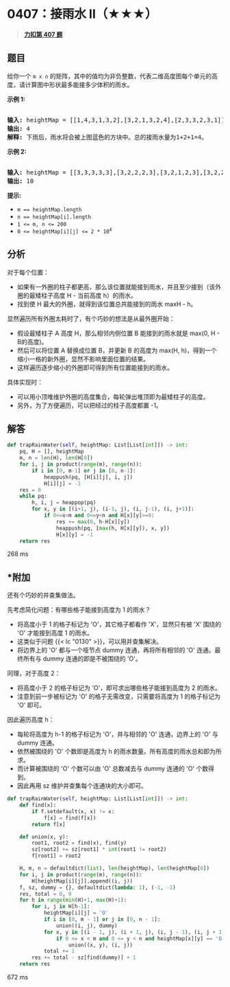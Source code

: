 # 0407：接雨水 II（★★★）


> <u>**[力扣第 407 题](https://leetcode.cn/problems/trapping-rain-water-ii/)**</u>

## 题目

<p>给你一个 <code>m x n</code> 的矩阵，其中的值均为非负整数，代表二维高度图每个单元的高度，请计算图中形状最多能接多少体积的雨水。</p>



<p><strong>示例 1:</strong></p>

<p><img alt="" src="https://assets.leetcode.com/uploads/2021/04/08/trap1-3d.jpg" /></p>

<pre>
<strong>输入:</strong> heightMap = [[1,4,3,1,3,2],[3,2,1,3,2,4],[2,3,3,2,3,1]]
<strong>输出:</strong> 4
<strong>解释:</strong> 下雨后，雨水将会被上图蓝色的方块中。总的接雨水量为1+2+1=4。
</pre>

<p><strong>示例 2:</strong></p>

<p><img alt="" src="https://assets.leetcode.com/uploads/2021/04/08/trap2-3d.jpg" /></p>

<pre>
<strong>输入:</strong> heightMap = [[3,3,3,3,3],[3,2,2,2,3],[3,2,1,2,3],[3,2,2,2,3],[3,3,3,3,3]]
<strong>输出:</strong> 10
</pre>



<p><strong>提示:</strong></p>

<ul>
<li><code>m == heightMap.length</code></li>
<li><code>n == heightMap[i].length</code></li>
<li><code>1 &lt;= m, n &lt;= 200</code></li>
<li><code>0 &lt;= heightMap[i][j] &lt;= 2 * 10<sup>4</sup></code></li>
</ul>




## 分析

对于每个位置：
- 如果有一外圈的柱子都更高，那么该位置就能接到雨水，并且至少接到（该外圈的最矮柱子高度 H - 当前高度 h）的雨水。
- 找到使 H 最大的外圈，就得到该位置总共能接到的雨水 maxH - h。

显然遍历所有外圈太耗时了，有个巧妙的想法是从最外圈开始：
- 假设最矮柱子 A 高度 H，那么相邻内侧位置 B 能接到的雨水就是 max(0, H - B的高度)。
- 然后可以将位置 A 替换成位置 B，并更新 B 的高度为 max(H, h)，得到一个缩小一格的新外圈，显然不影响里面位置的结果。
- 这样遍历逐步缩小的外圈即可得到所有位置能接到的雨水。

具体实现时：
- 可以用小顶堆维护外圈的高度集合，每轮弹出堆顶即为最矮柱子的高度。
- 另外，为了方便遍历，可以把经过的柱子高度都置 -1。

## 解答

```python
def trapRainWater(self, heightMap: List[List[int]]) -> int:
    pq, H = [], heightMap
    m, n = len(H), len(H[0])
    for i, j in product(range(m), range(n)):
        if i in [0, m-1] or j in [0, n-1]:
            heappush(pq, [H[i][j], i, j])
            H[i][j] = -1
    res = 0
    while pq:
        h, i, j = heappop(pq)
        for x, y in [(i+1, j), (i-1, j), (i, j-1), (i, j+1)]:
            if 0<=x<m and 0<=y<n and H[x][y]>=0:
                res += max(0, h-H[x][y])
                heappush(pq, [max(h, H[x][y]), x, y])
                H[x][y] = -1
    return res
```
268 ms

## *附加

还有个巧妙的并查集做法。

先考虑简化问题：有哪些格子能接到高度为 1 的雨水？
- 将高度小于 1 的格子标记为 'O'，其它格子都看作 'X'，显然只有被 'X' 围绕的 'O' 才能接到高度 1 的雨水。
- 这类似于问题 {{< lc "0130" >}}，可以用并查集解决。
- 将边界上的 'O' 都与一个哑节点 dummy 连通，再将所有相邻的 'O' 连通。最终所有与 dummy 连通的即是不被围绕的 'O'。

同理，对于高度 2：
- 将高度小于 2 的格子标记为 'O'，即可求出哪些格子能接到高度为 2 的雨水。
- 注意到前一步被标记为 'O' 的格子无需改变，只需要将高度为 1 的格子标记为 'O' 即可。

因此遍历高度 h：
- 每轮将高度为 h-1 的格子标记为 'O'，并与相邻的 'O' 连通，边界上的 'O' 与 dummy 连通。
- 依然被围绕的 'O' 个数即是高度为 h 的雨水数量。所有高度的雨水总和即为所求。
- 而计算被围绕的 'O' 个数可以由 'O' 总数减去与 dummy 连通的 'O' 个数得到。
- 因此再用 sz 维护并查集每个连通块的大小即可。

```python
def trapRainWater(self, heightMap: List[List[int]]) -> int:
    def find(x):
        if f.setdefault(x, x) != x:
            f[x] = find(f[x])
        return f[x]

    def union(x, y):
        root1, root2 = find(x), find(y)
        sz[root2] += sz[root1] * int(root1 != root2)
        f[root1] = root2

    H, m, n = defaultdict(list), len(heightMap), len(heightMap[0])
    for i, j in product(range(m), range(n)):
        H[heightMap[i][j]].append((i, j))
    f, sz, dummy = {}, defaultdict(lambda: 1), (-1, -1)
    res, total = 0, 0
    for h in range(min(H)+1, max(H)+1):
        for i, j in H[h-1]:
            heightMap[i][j] = 'O'
            if i in [0, m - 1] or j in [0, n - 1]:
                union((i, j), dummy)
            for x, y in [(i - 1, j), (i + 1, j), (i, j - 1), (i, j + 1)]:
                if 0 <= x < m and 0 <= y < n and heightMap[x][y] == 'O':
                    union((x, y), (i, j))
            total += 1
        res += total - sz[find(dummy)] + 1
    return res
```
672 ms

